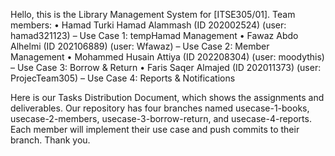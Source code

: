 Hello, this is the Library Management System for [ITSE305/01].
Team members:
• Hamad Turki Hamad Alammash (ID 202002524) (user: hamad321123) – Use Case 1: tempHamad Management 
• Fawaz Abdo Alhelmi (ID 202106889) (user: Wfawaz) – Use Case 2: Member Management
• Mohammed Husain Attiya  (ID 202208304) (user: moodythis) – Use Case 3: Borrow & Return
• Faris Saqer Almajed (ID 202011373) (user: ProjecTeam305) – Use Case 4: Reports & Notifications

Here is our Tasks Distribution Document, which shows the assignments and deliverables.
Our repository has four branches named usecase-1-books, usecase-2-members, usecase-3-borrow-return, and usecase-4-reports.
Each member will implement their use case and push commits to their branch.
Thank you.
